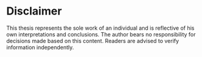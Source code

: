 # Disclaimer
This thesis represents the sole work of an individual and is reflective of his own interpretations and conclusions. The author bears no responsibility for decisions made based on this content. Readers are advised to verify information independently. 
